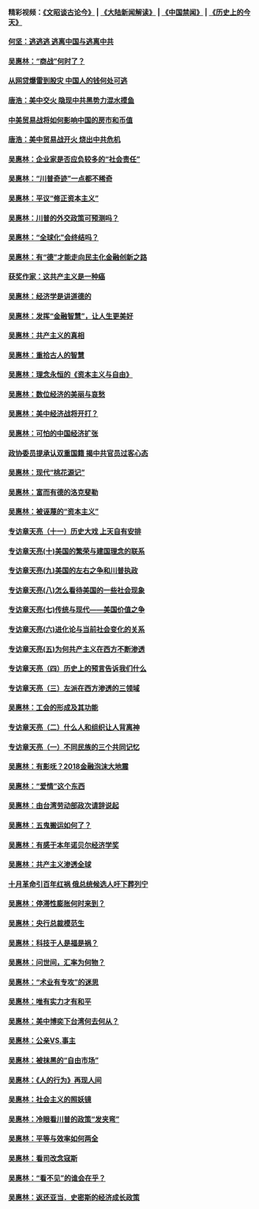 #### 精彩视频：[《文昭谈古论今》](https://github.com/gfw-breaker/wenzhao/blob/master/README.md?t=11240331) | [《大陆新闻解读》](https://github.com/gfw-breaker/ntdtv-comedy/blob/master/README.md?t=11240331) | [《中国禁闻》](https://github.com/gfw-breaker/ntdtv-news/blob/master/README.md?t=11240331) | [《历史上的今天》](https://github.com/gfw-breaker/today-in-history/blob/master/README.md?t=11240331) 

#### [何坚：逃逃逃 逃离中国与逃离中共](../pages/nsc423/n10592891.md?t=11240331) 

#### [吴惠林：“商战”何时了？](../pages/nsc423/n10573558.md?t=11240331) 

#### [从网贷爆雷到股灾 中国人的钱何处可逃](../pages/nsc423/n10572800.md?t=11240331) 

#### [唐浩：美中交火 隐现中共黑势力混水摸鱼](../pages/nsc423/n10544040.md?t=11240331) 

#### [中美贸易战将如何影响中国的房市和币值](../pages/nsc423/n10543697.md?t=11240331) 

#### [唐浩：美中贸易战开火 烧出中共危机](../pages/nsc423/n10540126.md?t=11240331) 

#### [吴惠林：企业家是否应负较多的“社会责任”](../pages/nsc423/n10535022.md?t=11240331) 

#### [吴惠林：“川普奇迹”一点都不稀奇](../pages/nsc423/n10512808.md?t=11240331) 

#### [吴惠林：平议“修正资本主义”](../pages/nsc423/n10495724.md?t=11240331) 

#### [吴惠林：川普的外交政策可预测吗？](../pages/nsc423/n10462387.md?t=11240331) 

#### [吴惠林：“全球化”会终结吗？](../pages/nsc423/n10452838.md?t=11240331) 

#### [吴惠林：有“德”才能走向民主化金融创新之路](../pages/nsc423/n10432292.md?t=11240331) 

#### [获奖作家：这共产主义是一种癌](../pages/nsc423/n10431541.md?t=11240331) 

#### [吴惠林：经济学是讲道德的](../pages/nsc423/n10398014.md?t=11240331) 

#### [吴惠林：发挥“金融智慧”，让人生更美好](../pages/nsc423/n10375019.md?t=11240331) 

#### [吴惠林：共产主义的真相](../pages/nsc423/n10351394.md?t=11240331) 

#### [吴惠林：重拾古人的智慧](../pages/nsc423/n10337691.md?t=11240331) 

#### [吴惠林：理念永恒的《资本主义与自由》](../pages/nsc423/n10316274.md?t=11240331) 

#### [吴惠林：数位经济的美丽与哀愁](../pages/nsc423/n10292946.md?t=11240331) 

#### [吴惠林：美中经济战将开打？](../pages/nsc423/n10258825.md?t=11240331) 

#### [吴惠林：可怕的中国经济扩张](../pages/nsc423/n10219147.md?t=11240331) 

#### [政协委员提承认双重国籍 揭中共官员过客心态](../pages/nsc423/n10208809.md?t=11240331) 

#### [吴惠林：现代“桃花源记”](../pages/nsc423/n10185234.md?t=11240331) 

#### [吴惠林：富而有德的洛克斐勒](../pages/nsc423/n10142264.md?t=11240331) 

#### [吴惠林：被诬蔑的“资本主义”](../pages/nsc423/n10124816.md?t=11240331) 

#### [专访章天亮（十一）历史大戏 上天自有安排](../pages/nsc423/n10094905.md?t=11240331) 

#### [专访章天亮(十)美国的繁荣与建国理念的联系](../pages/nsc423/n10094899.md?t=11240331) 

#### [专访章天亮(九)美国的左右之争和川普执政](../pages/nsc423/n10094889.md?t=11240331) 

#### [专访章天亮(八)怎么看待美国的一些社会现象](../pages/nsc423/n10094857.md?t=11240331) 

#### [专访章天亮(七)传统与现代——美国价值之争](../pages/nsc423/n10093140.md?t=11240331) 

#### [专访章天亮(六)进化论与当前社会变化的关系](../pages/nsc423/n10092036.md?t=11240331) 

#### [专访章天亮(五)为何共产主义在西方不断渗透](../pages/nsc423/n10083620.md?t=11240331) 

#### [专访章天亮（四）历史上的预言告诉我们什么](../pages/nsc423/n10083606.md?t=11240331) 

#### [专访章天亮（三）左派在西方渗透的三领域](../pages/nsc423/n10081115.md?t=11240331) 

#### [吴惠林：工会的形成及其功能](../pages/nsc423/n10080633.md?t=11240331) 

#### [专访章天亮（二）什么人和组织让人背离神](../pages/nsc423/n10076637.md?t=11240331) 

#### [专访章天亮（一）不同民族的三个共同记忆](../pages/nsc423/n10074188.md?t=11240331) 

#### [吴惠林：有影呒？2018金融泡沫大地震](../pages/nsc423/n10040534.md?t=11240331) 

#### [吴惠林：“爱情”这个东西](../pages/nsc423/n10019423.md?t=11240331) 

#### [吴惠林：由台湾劳动部政次请辞说起](../pages/nsc423/n9979679.md?t=11240331) 

#### [吴惠林：五鬼搬运如何了？](../pages/nsc423/n9925338.md?t=11240331) 

#### [吴惠林：有感于本年诺贝尔经济学奖](../pages/nsc423/n9871883.md?t=11240331) 

#### [吴惠林：共产主义渗透全球](../pages/nsc423/n9812748.md?t=11240331) 

#### [十月革命引百年红祸 俄总统候选人吁下葬列宁](../pages/nsc423/n9810182.md?t=11240331) 

#### [吴惠林：停滞性膨胀何时来到？](../pages/nsc423/n9764136.md?t=11240331) 

#### [吴惠林：央行总裁模范生](../pages/nsc423/n9728134.md?t=11240331) 

#### [吴惠林：科技于人是福是祸？](../pages/nsc423/n9672982.md?t=11240331) 

#### [吴惠林：问世间，汇率为何物？](../pages/nsc423/n9621788.md?t=11240331) 

#### [吴惠林：“术业有专攻”的迷思](../pages/nsc423/n9580363.md?t=11240331) 

#### [吴惠林：唯有实力才有和平](../pages/nsc423/n9529599.md?t=11240331) 

#### [吴惠林：美中博奕下台湾何去何从？](../pages/nsc423/n9483598.md?t=11240331) 

#### [吴惠林：公亲VS.事主](../pages/nsc423/n9425637.md?t=11240331) 

#### [吴惠林：被抹黑的“自由市场”](../pages/nsc423/n9351545.md?t=11240331) 

#### [吴惠林：《人的行为》再现人间](../pages/nsc423/n9296339.md?t=11240331) 

#### [吴惠林：社会主义的照妖镜](../pages/nsc423/n9243460.md?t=11240331) 

#### [吴惠林：冷眼看川普的政策“发夹弯”](../pages/nsc423/n9120684.md?t=11240331) 

#### [吴惠林：平等与效率如何两全](../pages/nsc423/n9075430.md?t=11240331) 

#### [吴惠林：看司改念寇斯](../pages/nsc423/n9024915.md?t=11240331) 

#### [吴惠林：“看不见”的谁会在乎？](../pages/nsc423/n8977488.md?t=11240331) 

#### [吴惠林：返还亚当．史密斯的经济成长政策](../pages/nsc423/n8931896.md?t=11240331) 

